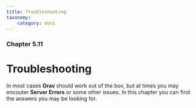 ```yaml
---
title: Troubleshooting
taxonomy:
    category: docs
---
```


### Chapter 5.11

# Troubleshooting

In most cases **Grav** should work out of the box, but at times you may encouter **Server Errors** or some other issues.  In this chapter you can find the answers you may be looking for.

